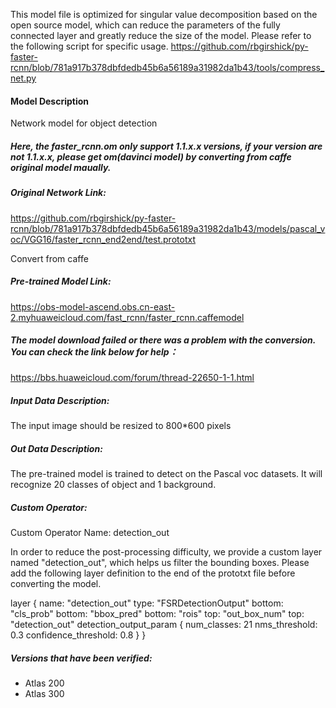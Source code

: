 This model file is optimized for singular value decomposition based on the open source model,
which can reduce the parameters of the fully connected layer and greatly reduce the size of the model.
Please refer to the following script for specific usage.
https://github.com/rbgirshick/py-faster-rcnn/blob/781a917b378dbfdedb45b6a56189a31982da1b43/tools/compress_net.py

#### Model Description

Network model for object detection

##### Here, the faster_rcnn.om only support 1.1.x.x versions, if your version are not 1.1.x.x, please get om(davinci model) by converting from caffe original model maually.

##### Original Network Link:

https://github.com/rbgirshick/py-faster-rcnn/blob/781a917b378dbfdedb45b6a56189a31982da1b43/models/pascal_voc/VGG16/faster_rcnn_end2end/test.prototxt

Convert from caffe

##### Pre-trained Model Link:

https://obs-model-ascend.obs.cn-east-2.myhuaweicloud.com/fast_rcnn/faster_rcnn.caffemodel

##### The model download failed or there was a problem with the conversion. You can check the link below for help：
https://bbs.huaweicloud.com/forum/thread-22650-1-1.html

##### Input Data Description:

The input image should be resized to 800*600 pixels

##### Out Data Description:

The pre-trained model is trained to detect on the Pascal voc datasets. It will recognize 20 classes of object and 1 background.

##### Custom Operator:

Custom Operator Name: detection_out

In order to reduce the post-processing difficulty, we provide a custom layer named "detection_out",
which helps us filter the bounding boxes.
Please add the following layer definition to the end of the prototxt file before converting the model.

layer {
  name: "detection_out"
  type: "FSRDetectionOutput"
  bottom: "cls_prob"
  bottom: "bbox_pred"
  bottom: "rois"
  top: "out_box_num"
  top: "detection_out"
  detection_output_param {
    num_classes: 21
    nms_threshold: 0.3
    confidence_threshold: 0.8
  }
}

##### Versions that have been verified:

- Atlas 200
- Atlas 300
